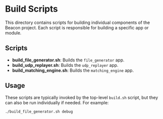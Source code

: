# Build Scripts

This directory contains scripts for building individual components of the Beacon project. Each script is responsible for building a specific app or module.

## Scripts
- **build_file_generator.sh**: Builds the `file_generator` app.
- **build_udp_replayer.sh**: Builds the `udp_replayer` app.
- **build_matching_engine.sh**: Builds the `matching_engine` app.

## Usage
These scripts are typically invoked by the top-level `build.sh` script, but they can also be run individually if needed. For example:
```bash
./build_file_generator.sh debug
```